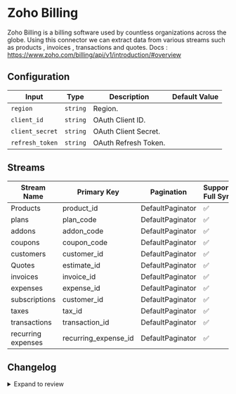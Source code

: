 # Zoho Billing
Zoho Billing is a billing software used by countless organizations across the globe.
Using this connector we can extract data from various streams such as products , invoices , transactions and quotes.
Docs : https://www.zoho.com/billing/api/v1/introduction/#overview

## Configuration

| Input | Type | Description | Default Value |
|-------|------|-------------|---------------|
| `region` | `string` | Region.  |  |
| `client_id` | `string` | OAuth Client ID.  |  |
| `client_secret` | `string` | OAuth Client Secret.  |  |
| `refresh_token` | `string` | OAuth Refresh Token.  |  |

## Streams
| Stream Name | Primary Key | Pagination | Supports Full Sync | Supports Incremental |
|-------------|-------------|------------|---------------------|----------------------|
| Products | product_id | DefaultPaginator | ✅ |  ❌  |
| plans | plan_code | DefaultPaginator | ✅ |  ❌  |
| addons | addon_code | DefaultPaginator | ✅ |  ❌  |
| coupons | coupon_code | DefaultPaginator | ✅ |  ❌  |
| customers | customer_id | DefaultPaginator | ✅ |  ❌  |
| Quotes | estimate_id | DefaultPaginator | ✅ |  ❌  |
| invoices | invoice_id | DefaultPaginator | ✅ |  ❌  |
| expenses | expense_id | DefaultPaginator | ✅ |  ❌  |
| subscriptions | customer_id | DefaultPaginator | ✅ |  ❌  |
| taxes | tax_id | DefaultPaginator | ✅ |  ❌  |
| transactions | transaction_id | DefaultPaginator | ✅ |  ❌  |
| recurring expenses | recurring_expense_id | DefaultPaginator | ✅ |  ❌  |

## Changelog

<details>
  <summary>Expand to review</summary>

| Version          | Date              | Pull Request | Subject        |
|------------------|-------------------|--------------|----------------|
| 0.0.16 | 2025-04-13 | [58046](https://github.com/airbytehq/airbyte/pull/58046) | Update dependencies |
| 0.0.15 | 2025-04-05 | [57372](https://github.com/airbytehq/airbyte/pull/57372) | Update dependencies |
| 0.0.14 | 2025-03-29 | [56837](https://github.com/airbytehq/airbyte/pull/56837) | Update dependencies |
| 0.0.13 | 2025-03-22 | [56331](https://github.com/airbytehq/airbyte/pull/56331) | Update dependencies |
| 0.0.12 | 2025-03-09 | [55654](https://github.com/airbytehq/airbyte/pull/55654) | Update dependencies |
| 0.0.11 | 2025-03-01 | [54639](https://github.com/airbytehq/airbyte/pull/54639) | Update dependencies |
| 0.0.10 | 2025-02-15 | [54114](https://github.com/airbytehq/airbyte/pull/54114) | Update dependencies |
| 0.0.9 | 2025-02-08 | [53590](https://github.com/airbytehq/airbyte/pull/53590) | Update dependencies |
| 0.0.8 | 2025-02-01 | [53119](https://github.com/airbytehq/airbyte/pull/53119) | Update dependencies |
| 0.0.7 | 2025-01-25 | [52553](https://github.com/airbytehq/airbyte/pull/52553) | Update dependencies |
| 0.0.6 | 2025-01-18 | [51933](https://github.com/airbytehq/airbyte/pull/51933) | Update dependencies |
| 0.0.5 | 2025-01-11 | [51468](https://github.com/airbytehq/airbyte/pull/51468) | Update dependencies |
| 0.0.4 | 2024-12-28 | [50836](https://github.com/airbytehq/airbyte/pull/50836) | Update dependencies |
| 0.0.3 | 2024-12-21 | [50392](https://github.com/airbytehq/airbyte/pull/50392) | Update dependencies |
| 0.0.2 | 2024-12-14 | [49451](https://github.com/airbytehq/airbyte/pull/49451) | Update dependencies |
| 0.0.1 | 2024-11-05 | | Initial release by [@ombhardwajj](https://github.com/ombhardwajj) via Connector Builder |

</details>
